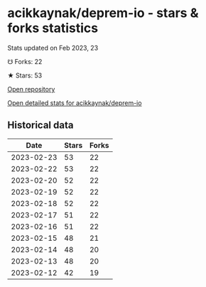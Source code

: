 # acikkaynak/deprem-io - stars & forks statistics

Stats updated on Feb 2023, 23

☋ Forks: 22

★ Stars: 53

[Open repository](https://github.com/acikkaynak/deprem-io)

[Open detailed stats for acikkaynak/deprem-io](https://reviewgithub.com/rep/acikkaynak/deprem-io)

## Historical data
| Date | Stars | Forks |
|------|-------|-------|
| 2023-02-23 | 53 | 22 | 
| 2023-02-22 | 53 | 22 | 
| 2023-02-20 | 52 | 22 | 
| 2023-02-19 | 52 | 22 | 
| 2023-02-18 | 52 | 22 | 
| 2023-02-17 | 51 | 22 | 
| 2023-02-16 | 51 | 22 | 
| 2023-02-15 | 48 | 21 | 
| 2023-02-14 | 48 | 20 | 
| 2023-02-13 | 48 | 20 | 
| 2023-02-12 | 42 | 19 | 

